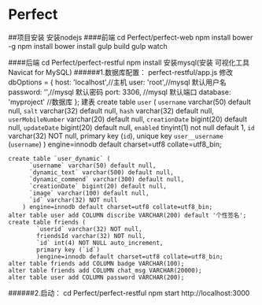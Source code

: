 # Perfect

##项目安装
    安装nodejs
####前端
    cd Perfect/perfect-web
    npm install bower -g
    npm install
    bower install
    gulp build
    gulp watch

####后端
    cd Perfect/perfect-restful
    npm install
    安装mysql(安装 可视化工具Navicat for MySQL)
######1.数据库配置：
    perfect-restful/app.js
    修改
    dbOptions = {
          host: 'localhost',//主机
          user: 'root',//mysql 默认用户名
          password: '',//mysql 默认密码
          port: 3306, //mysql 默认端口
          database: 'myproject' //数据库
        };
    建表
    create table `user` (
      `username` varchar(50) default null,
      `salt` varchar(32) default null,
      `hash` varchar(32) default null,
      `userMobileNumber` varchar(20) default null,
      `creationDate` bigint(20) default null,
      `updateDate` bigint(20) default null,
      `enabled` tinyint(1) not null default 1,
      `id` varchar(32) NOT null,
      primary key (`id`),
      unique key `user__username` (`username`)
    ) engine=innodb default charset=utf8 collate=utf8_bin;

    create table `user_dynamic` (
          `username` varchar(50) default null,
          `dynamic_text` varchar(500) default null,
          `dynamic_commend` varchar(300) default null,
          `creationDate` bigint(20) default null,
          `image` varchar(100) default null,
          `id` varchar(32) NOT null
        ) engine=innodb default charset=utf8 collate=utf8_bin;
    alter table user add COLUMN discribe VARCHAR(200) default '个性签名';
    create table friends (
            `userid` varchar(32) NOT null,
            friendsId varchar(32) NOT null,
            `id` int(4) NOT NULL auto_increment,
            primary key (`id`)
            )engine=innodb default charset=utf8 collate=utf8_bin;
    alter table friends add COLUMN badge VARCHAR(100);
    alter table friends add COLUMN chat_msg VARCHAR(20000);
    alter table user add COLUMN password VARCHAR(200);
######2.启动：
    cd Perfect/perfect-restful
    npm start
    http://localhost:3000

